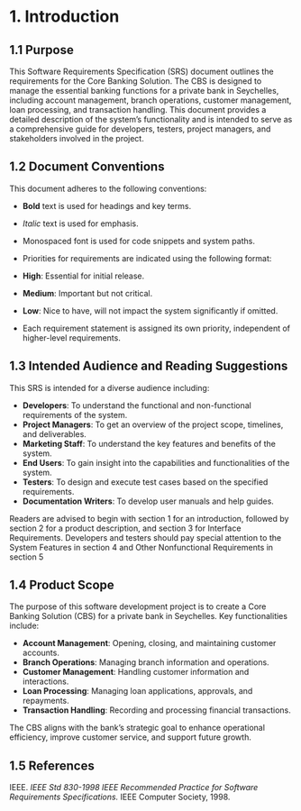 # 1. Introduction

## 1.1 Purpose

This Software Requirements Specification (SRS) document outlines the requirements for the Core Banking Solution. The CBS is designed to manage the essential banking functions for a private bank in Seychelles, including account management, branch operations, customer management, loan processing, and transaction handling. This document provides a detailed description of the system’s functionality and is intended to serve as a comprehensive guide for developers, testers, project managers, and stakeholders involved in the project.

## 1.2 Document Conventions

This document adheres to the following conventions:

- **Bold** text is used for headings and key terms.
- _Italic_ text is used for emphasis.
- Monospaced font is used for code snippets and system paths.
- Priorities for requirements are indicated using the following format:

- **High**: Essential for initial release.
- **Medium**: Important but not critical.
- **Low**: Nice to have, will not impact the system significantly if omitted.

- Each requirement statement is assigned its own priority, independent of higher-level requirements.

## 1.3 Intended Audience and Reading Suggestions

This SRS is intended for a diverse audience including:

- **Developers**: To understand the functional and non-functional requirements of the system.
- **Project Managers**: To get an overview of the project scope, timelines, and deliverables.
- **Marketing Staff**: To understand the key features and benefits of the system.
- **End Users**: To gain insight into the capabilities and functionalities of the system.
- **Testers**: To design and execute test cases based on the specified requirements.
- **Documentation Writers**: To develop user manuals and help guides.

Readers are advised to begin with section 1 for an introduction, followed by section 2 for a product description, and section 3 for Interface Requirements. Developers and testers should pay special attention to the System Features in section 4 and Other Nonfunctional Requirements in section 5

## 1.4 Product Scope

The purpose of this software development project is to create a Core Banking Solution (CBS) for a private bank in Seychelles. Key functionalities include:

- **Account Management**: Opening, closing, and maintaining customer accounts.
- **Branch Operations**: Managing branch information and operations.
- **Customer Management**: Handling customer information and interactions.
- **Loan Processing**: Managing loan applications, approvals, and repayments.
- **Transaction Handling**: Recording and processing financial transactions.

The CBS aligns with the bank’s strategic goal to enhance operational efficiency, improve customer service, and support future growth.

## 1.5 References

IEEE. _IEEE Std 830-1998 IEEE Recommended Practice for Software Requirements Specifications._ IEEE Computer Society, 1998.